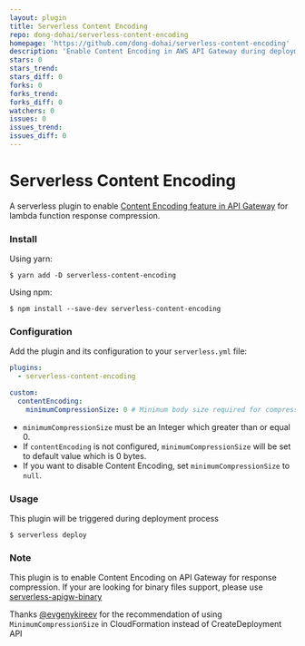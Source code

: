 ```yaml
---
layout: plugin
title: Serverless Content Encoding
repo: dong-dohai/serverless-content-encoding
homepage: 'https://github.com/dong-dohai/serverless-content-encoding'
description: 'Enable Content Encoding in AWS API Gateway during deployment'
stars: 0
stars_trend: 
stars_diff: 0
forks: 0
forks_trend: 
forks_diff: 0
watchers: 0
issues: 0
issues_trend: 
issues_diff: 0
---
```



# Serverless Content Encoding

A serverless plugin to enable [Content Encoding feature in API Gateway](https://docs.aws.amazon.com/apigateway/latest/developerguide/api-gateway-gzip-compression-decompression.html) for lambda function response compression.

### Install

Using yarn:
```
$ yarn add -D serverless-content-encoding
```

Using npm:
```
$ npm install --save-dev serverless-content-encoding
```

### Configuration

Add the plugin and its configuration to your `serverless.yml` file:

```yaml
plugins:
  - serverless-content-encoding

custom:
  contentEncoding:
    minimumCompressionSize: 0 # Minimum body size required for compression in bytes
```

- `minimumCompressionSize` must be an Integer which greater than or equal 0.
- If `contentEncoding` is not configured, `minimumCompressionSize` will be set to default value which is 0 bytes.
- If you want to disable Content Encoding, set `minimumCompressionSize` to `null`.
### Usage

This plugin will be triggered during deployment process

```
$ serverless deploy
```

### Note

This plugin is to enable Content Encoding on API Gateway for response compression. If your are looking for binary files support, please use [serverless-apigw-binary](https://www.npmjs.com/package/serverless-apigw-binary)

Thanks [@evgenykireev](https://github.com/evgenykireev) for the recommendation of using `MinimumCompressionSize` in CloudFormation instead of CreateDeployment API
